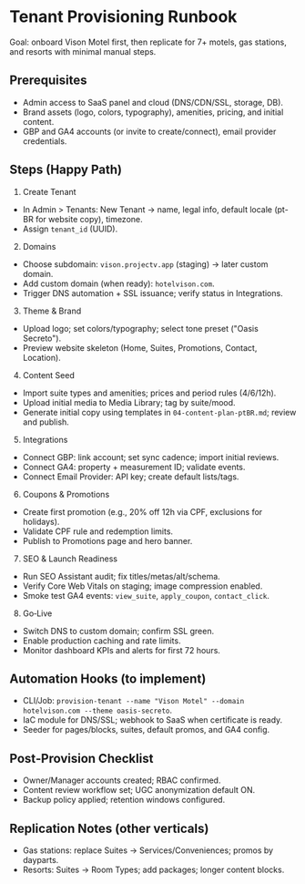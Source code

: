 # Tenant Provisioning Runbook

Goal: onboard Vison Motel first, then replicate for 7+ motels, gas stations, and resorts with minimal manual steps.

## Prerequisites
- Admin access to SaaS panel and cloud (DNS/CDN/SSL, storage, DB).
- Brand assets (logo, colors, typography), amenities, pricing, and initial content.
- GBP and GA4 accounts (or invite to create/connect), email provider credentials.

## Steps (Happy Path)
1) Create Tenant
- In Admin > Tenants: New Tenant → name, legal info, default locale (pt-BR for website copy), timezone.
- Assign `tenant_id` (UUID).

2) Domains
- Choose subdomain: `vison.projectv.app` (staging) → later custom domain.
- Add custom domain (when ready): `hotelvison.com`.
- Trigger DNS automation + SSL issuance; verify status in Integrations.

3) Theme & Brand
- Upload logo; set colors/typography; select tone preset ("Oasis Secreto").
- Preview website skeleton (Home, Suites, Promotions, Contact, Location).

4) Content Seed
- Import suite types and amenities; prices and period rules (4/6/12h).
- Upload initial media to Media Library; tag by suite/mood.
- Generate initial copy using templates in `04-content-plan-ptBR.md`; review and publish.

5) Integrations
- Connect GBP: link account; set sync cadence; import initial reviews.
- Connect GA4: property + measurement ID; validate events.
- Connect Email Provider: API key; create default lists/tags.

6) Coupons & Promotions
- Create first promotion (e.g., 20% off 12h via CPF, exclusions for holidays).
- Validate CPF rule and redemption limits.
- Publish to Promotions page and hero banner.

7) SEO & Launch Readiness
- Run SEO Assistant audit; fix titles/metas/alt/schema.
- Verify Core Web Vitals on staging; image compression enabled.
- Smoke test GA4 events: `view_suite`, `apply_coupon`, `contact_click`.

8) Go‑Live
- Switch DNS to custom domain; confirm SSL green.
- Enable production caching and rate limits.
- Monitor dashboard KPIs and alerts for first 72 hours.

## Automation Hooks (to implement)
- CLI/Job: `provision-tenant --name "Vison Motel" --domain hotelvison.com --theme oasis-secreto`.
- IaC module for DNS/SSL; webhook to SaaS when certificate is ready.
- Seeder for pages/blocks, suites, default promos, and GA4 config.

## Post‑Provision Checklist
- Owner/Manager accounts created; RBAC confirmed.
- Content review workflow set; UGC anonymization default ON.
- Backup policy applied; retention windows configured.

## Replication Notes (other verticals)
- Gas stations: replace Suites → Services/Conveniences; promos by dayparts.
- Resorts: Suites → Room Types; add packages; longer content blocks.
